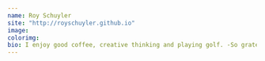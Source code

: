 ```yaml
---
name: Roy Schuyler
site: "http://royschuyler.github.io"
image:
colorimg:
bio: I enjoy good coffee, creative thinking and playing golf. -So grateful for NSS
---
```

